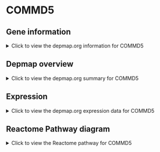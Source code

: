 <h1>COMMD5</h1>

<h2>Gene information</h2>
<details>
  <summary>Click to view the depmap.org information for COMMD5</summary>
  <p><a href="https://depmap.org/portal/gene/COMMD5?tab=about" target="_BLANK">Open page in a new tab...</a></p>
  <iframe src="https://depmap.org/portal/gene/COMMD5?tab=about" style="border:none;width:100%;height:800px"></iframe>
</details>

<h2>Depmap overview</h2>
<details>
  <summary>Click to view the depmap.org summary for COMMD5</summary>
  <p><a href="https://depmap.org/portal/gene/COMMD5?tab=overview" target="_BLANK">Open page in a new tab...</a></p>
  <iframe src="https://depmap.org/portal/gene/COMMD5?tab=overview" style="border:none;width:100%;height:800px"></iframe>
</details>

<h2>Expression</h2>
<details>
  <summary>Click to view the depmap.org expression data for COMMD5</summary>
  <p><a href="https://depmap.org/portal/gene/COMMD5?tab=characterization" target="_BLANK">Open page in a new tab...</a></p>
  <iframe src="https://depmap.org/portal/gene/COMMD5?tab=characterization" style="border:none;width:100%;height:800px"></iframe>
</details>



<h2>Reactome Pathway diagram</h2>
<details>
  <summary>Click to view the Reactome pathway for COMMD5</summary>
  <p><a href="https://reactome.org/PathwayBrowser/#/R-HSA-8951664" target="_BLANK">Open page in a new tab...</a></p>
  <p>Neddylation</p>
<iframe src="https://reactome.org/PathwayBrowser/#/R-HSA-8951664" style="border:none;width:100%;height:800px"></iframe>
</details>



